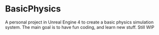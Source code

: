 # BasicPhysics
A personal project in Unreal Engine 4 to create a basic physics simulation system.
The main goal is to have fun coding, and learn new stuff.
Still WIP
